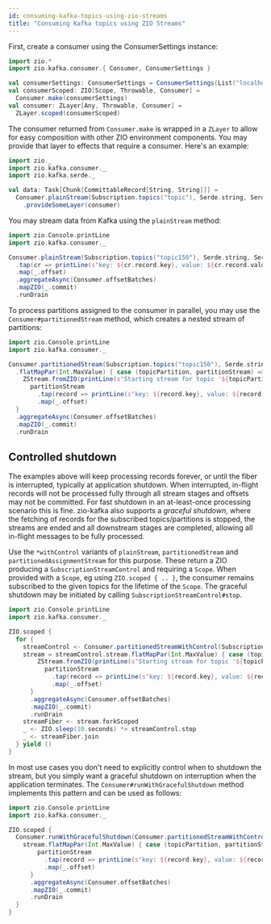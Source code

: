 ```yaml
---
id: consuming-kafka-topics-using-zio-streams
title: "Consuming Kafka topics using ZIO Streams"
---
```


First, create a consumer using the ConsumerSettings instance:

```scala
import zio.*
import zio.kafka.consumer.{ Consumer, ConsumerSettings }

val consumerSettings: ConsumerSettings = ConsumerSettings(List("localhost:9092")).withGroupId("group")
val consumerScoped: ZIO[Scope, Throwable, Consumer] =
  Consumer.make(consumerSettings)
val consumer: ZLayer[Any, Throwable, Consumer] =
  ZLayer.scoped(consumerScoped)
```

The consumer returned from `Consumer.make` is wrapped in a `ZLayer`
to allow for easy composition with other ZIO environment components.
You may provide that layer to effects that require a consumer. Here's
an example:

```scala
import zio._
import zio.kafka.consumer._
import zio.kafka.serde._

val data: Task[Chunk[CommittableRecord[String, String]]] = 
  Consumer.plainStream(Subscription.topics("topic"), Serde.string, Serde.string).take(50).runCollect
    .provideSomeLayer(consumer)
```

You may stream data from Kafka using the `plainStream` method:

```scala
import zio.Console.printLine
import zio.kafka.consumer._

Consumer.plainStream(Subscription.topics("topic150"), Serde.string, Serde.string)
  .tap(cr => printLine(s"key: ${cr.record.key}, value: ${cr.record.value}"))
  .map(_.offset)
  .aggregateAsync(Consumer.offsetBatches)
  .mapZIO(_.commit)
  .runDrain
```

To process partitions assigned to the consumer in parallel, you may use the `Consumer#partitionedStream` method, which creates a nested stream of partitions:

```scala
import zio.Console.printLine
import zio.kafka.consumer._

Consumer.partitionedStream(Subscription.topics("topic150"), Serde.string, Serde.string)
  .flatMapPar(Int.MaxValue) { case (topicPartition, partitionStream) =>
    ZStream.fromZIO(printLine(s"Starting stream for topic '${topicPartition.topic}' partition ${topicPartition.partition}")) *>
      partitionStream
        .tap(record => printLine(s"key: ${record.key}, value: ${record.value}")) // Replace with a custom message handling effect
        .map(_.offset)
  }
  .aggregateAsync(Consumer.offsetBatches)
  .mapZIO(_.commit)
  .runDrain
```

## Controlled shutdown

The examples above will keep processing records forever, or until the fiber is interrupted, typically at application shutdown. When interrupted, in-flight records will not be processed fully through all stream stages and offsets may not be committed. For fast shutdown in an at-least-once processing scenario this is fine. zio-kafka also supports a _graceful shutdown_, where the fetching of records for the subscribed topics/partitions is stopped, the streams are ended and all downstream stages are completed, allowing all in-flight messages to be fully processed.

Use the `*withControl` variants of `plainStream`, `partitionedStream` and `partitionedAssignmentStream` for this purpose. These return a ZIO producing a `SubscriptionStreamControl` and requiring a `Scope`. When provided with a `Scope`, eg using `ZIO.scoped { .. }`, the consumer remains subscribed to the given topics for the lifetime of the `Scope`. The graceful shutdown may be initiated by calling `SubscriptionStreamControl#stop`.

```scala
import zio.Console.printLine
import zio.kafka.consumer._

ZIO.scoped {
  for {
    streamControl <- Consumer.partitionedStreamWithControl(Subscription.topics("topic150"), Serde.string, Serde.string)
    stream = streamControl.stream.flatMapPar(Int.MaxValue) { case (topicPartition, partitionStream) =>
        ZStream.fromZIO(printLine(s"Starting stream for topic '${topicPartition.topic}' partition ${topicPartition.partition}")) *>
          partitionStream
            .tap(record => printLine(s"key: ${record.key}, value: ${record.value}")) // Replace with a custom message handling effect
            .map(_.offset)
      }
      .aggregateAsync(Consumer.offsetBatches)
      .mapZIO(_.commit)
      .runDrain
    streamFiber <- stream.forkScoped
    _ <- ZIO.sleep(10.seconds) *> streamControl.stop
    _ <- streamFiber.join
  } yield ()
}
```

In most use cases you don't need to explicitly control when to shutdown the stream, but you simply want a graceful shutdown on interruption when the application terminates. The `Consumer#runWithGracefulShutdown` method implements this pattern and can be used as follows:

```scala
import zio.Console.printLine
import zio.kafka.consumer._

ZIO.scoped {
  Consumer.runWithGracefulShutdown(Consumer.partitionedStreamWithControl(Subscription.topics("topic150"), Serde.string, Serde.string)) { stream =>
    stream.flatMapPar(Int.MaxValue) { case (topicPartition, partitionStream) =>
        partitionStream
          .tap(record => printLine(s"key: ${record.key}, value: ${record.value}"))
          .map(_.offset)
      }
      .aggregateAsync(Consumer.offsetBatches)
      .mapZIO(_.commit)
      .runDrain
  }
}
```